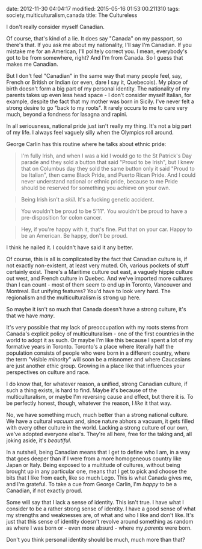 date: 2012-11-30 04:04:17
modified: 2015-05-16 01:53:00.211310
tags: society,multiculturalism,canada
title: The Cultureless

I don't really consider myself Canadian.

Of course, that's kind of a lie.  It does say "Canada" on my passport, so
there's that.  If you ask me about my nationality, I'll say I'm Canadian.
If you mistake me for an American, I'll politely correct you.  I mean,
everybody's got to be from somewhere, right?  And I'm from Canada.  So I
guess that makes me Canadian.

But I don't feel "Canadian" in the same way that many people feel, say,
French or British or Indian (or even, dare I say it, Quebecois).  My place
of birth doesn't form a big part of my personal identity.  The nationality
of my parents takes up even less head space - I don't consider myself
Italian, for example, despite the fact that my mother was born in Sicily.
I've never felt a strong desire to go "back to my roots".  It rarely occurs
to me to care very much, beyond a fondness for lasagna and rapini.

In all seriousness, national pride just isn't really my thing.  It's not a
big part of my life.  I always feel vaguely silly when the Olympics roll
around.

George Carlin has this routine where he talks about ethnic pride:

> I'm fully Irish, and when I was a kid I would go to the St Patrick's Day
parade and they sold a button that said "Proud to be Irish", but I knew that
on Columbus day they sold the same button only it said "Proud to be
Italian", then came Black Pride, and Puerto Rican Pride. And I could never
understand national or ethnic pride, because to me Pride should be reserved
for something you achieve on your own.

>Being Irish isn't a *skill*. It's a fucking genetic accident.

>You wouldn't be proud to be 5'11". You wouldn't be proud to have a
pre-disposition for colon cancer.

>Hey, if you're happy with it, that's fine.  Put that on your car.  Happy to
be an American.  Be happy, don't be proud.

I think he nailed it.  I couldn't have said it any better.

Of course, this is all is complicated by the fact that Canadian culture is,
if not exactly non-existent, at least very muted.  Oh, various pockets of
stuff certainly exist.  There's a Maritime culture out east, a vaguely
hippie culture out west, and French culture in Quebec.  And we've imported
more cultures than I can count - most of them seem to end up in Toronto,
Vancouver and Montreal.  But unifying features?  You'd have to look very
hard.  The regionalism and the multiculturalism is strong up here.

So maybe it isn't so much that Canada doesn't have a strong culture, it's
that we have *many*.

It's very possible that my lack of preoccupation with my roots stems from
Canada's explicit policy of multiculturalism - one of the first countries in
the world to adopt it as such.  Or maybe I'm like this because I spent a lot
of my formative years in Toronto.  Toronto's a place where literally half
the population consists of people who were born in a different country,
where the term "visible *minority*" will soon be a misnomer and where
Caucasians are just another ethic group.  Growing in a place like that
influences your perspectives on culture and race.

I do know that, for whatever reason, a unified, strong Canadian culture, if
such a thing exists, is hard to find.  Maybe it's because of the
multiculturalism, or maybe I'm reversing cause and effect, but there it is.
To be perfectly honest, though, whatever the reason, I *like* it that way.

No, we have something much, much better than a strong national culture.  We
have a cultural *vacuum* and, since nature abhors a vacuum, it gets filled
with every other culture in the world.  Lacking a strong culture of our own,
we've adopted everyone else's.  They're all here, free for the taking and,
all joking aside, it's *beautiful*.

In a nutshell, being Canadian means that I get to define who I am, in a way
that goes deeper than if I were from a more homogeneous country like Japan
or Italy.  Being exposed to a multitude of cultures, without being brought
up in any particular one, means that I get to pick and choose the bits that
I like from each, like so much Lego.  This is what Canada gives me, and I'm
grateful.  To take a cue from George Carlin, I'm *happy* to be a Canadian,
if not exactly proud.

Some will say that I lack a sense of identity.  This isn't true.  I have
what I consider to be a rather strong sense of identity.  I have a good
sense of what my strengths and weaknesses are, of what and who I like and
don't like.  It's just that this sense of identity doesn't revolve around
something as random as where I was born or - even more absurd - where my
*parents* were born.

Don't you think personal identity should be much, much more than that?
